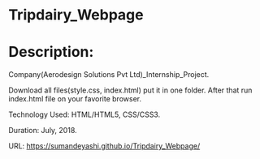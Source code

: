 # Tripdairy_Webpage
# Description:

Company(Aerodesign Solutions Pvt Ltd)_Internship_Project.

Download all files(style.css, index.html) put it in one folder.
After that run index.html file on your favorite browser. 

Technology Used: HTML/HTML5, CSS/CSS3. 

Duration: July, 2018.

URL: https://sumandeyashi.github.io/Tripdairy_Webpage/
